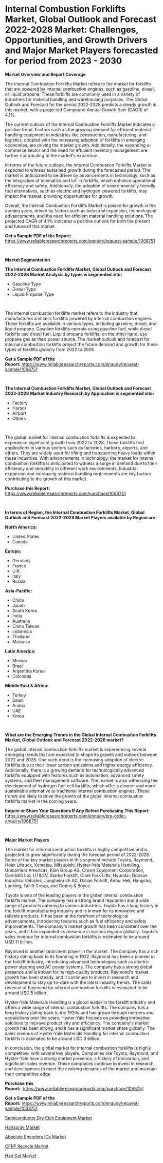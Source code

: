<p><h1>Internal Combustion Forklifts Market, Global Outlook and Forecast 2022-2028 Market: Challenges, Opportunities, and Growth Drivers and Major Market Players forecasted for period from 2023 - 2030</h1></p><p><strong>Market Overview and Report Coverage</strong></p>
<p><p>The Internal Combustion Forklifts Market refers to the market for forklifts that are powered by internal combustion engines, such as gasoline, diesel, or liquid propane. These forklifts are commonly used in a variety of industries for material handling and warehousing purposes. The Global Outlook and Forecast for the period 2022-2028 predicts a steady growth in this market, with a projected Compound Annual Growth Rate (CAGR) of 4.1%.</p><p>The current outlook of the Internal Combustion Forklifts Market indicates a positive trend. Factors such as the growing demand for efficient material handling equipment in industries like construction, manufacturing, and logistics, coupled with the increasing adoption of forklifts in emerging economies, are driving the market growth. Additionally, the expanding e-commerce sector and the need for efficient inventory management are further contributing to the market's expansion.</p><p>In terms of the future outlook, the Internal Combustion Forklifts Market is expected to witness sustained growth during the forecasted period. The market is anticipated to be driven by advancements in technology, such as the integration of telematics and IoT in forklifts, which enhance operational efficiency and safety. Additionally, the adoption of environmentally friendly fuel alternatives, such as electric and hydrogen-powered forklifts, may impact the market, providing opportunities for growth.</p><p>Overall, the Internal Combustion Forklifts Market is poised for growth in the coming years, driven by factors such as industrial expansion, technological advancements, and the need for efficient material handling solutions. The projected CAGR of 4.1% indicates a positive outlook for both the present and future of this market.</p></p>
<p><strong>Get a Sample PDF of the Report:</strong> <a href="https://www.reliableresearchreports.com/enquiry/request-sample/1068751">https://www.reliableresearchreports.com/enquiry/request-sample/1068751</a></p>
<p>&nbsp;</p>
<p><strong>Market Segmentation</strong></p>
<p><strong>The Internal Combustion Forklifts Market, Global Outlook and Forecast 2022-2028 Market Analysis by types is segmented into:</strong></p>
<p><ul><li>Gasoline Type</li><li>Diesel Type</li><li>Liquid Propane Type</li></ul></p>
<p>&nbsp;</p>
<p><p>The internal combustion forklifts market refers to the industry that manufactures and sells forklifts powered by internal combustion engines. These forklifts are available in various types, including gasoline, diesel, and liquid propane. Gasoline forklifts operate using gasoline fuel, while diesel forklifts use diesel fuel. Liquid propane forklifts, on the other hand, use propane gas as their power source. The market outlook and forecast for internal combustion forklifts project the future demand and growth for these types of forklifts globally from 2022 to 2028.</p></p>
<p><strong>Get a Sample PDF of the Report:</strong>&nbsp;<a href="https://www.reliableresearchreports.com/enquiry/request-sample/1068751">https://www.reliableresearchreports.com/enquiry/request-sample/1068751</a></p>
<p>&nbsp;</p>
<p><strong>The Internal Combustion Forklifts Market, Global Outlook and Forecast 2022-2028 Market Industry Research by Application is segmented into:</strong></p>
<p><ul><li>Factory</li><li>Harbor</li><li>Airport</li><li>Others</li></ul></p>
<p>&nbsp;</p>
<p><p>The global market for internal combustion forklifts is expected to experience significant growth from 2022 to 2028. These forklifts find applications in various sectors such as factories, harbors, airports, and others. They are widely used for lifting and transporting heavy loads within these industries. With advancements in technology, the market for internal combustion forklifts is anticipated to witness a surge in demand due to their efficiency and versatility in different work environments. Industrial expansion and increasing material handling requirements are key factors contributing to the growth of this market.</p></p>
<p><strong>Purchase this Report:</strong>&nbsp; <a href="https://www.reliableresearchreports.com/purchase/1068751">https://www.reliableresearchreports.com/purchase/1068751</a></p>
<p>&nbsp;</p>
<p><strong>In terms of Region, the Internal Combustion Forklifts Market, Global Outlook and Forecast 2022-2028 Market Players available by Region are:</strong></p>
<p>
    <p> <strong> North America: </strong>
        <ul>
            <li>United States</li>
            <li>Canada</li>
        </ul>
        </p> 
    <p> <strong> Europe: </strong>
        <ul>
            <li>Germany</li>
            <li>France</li>
            <li>U.K.</li>
            <li>Italy</li>
            <li>Russia</li>
        </ul>
        </p> 
    <p> <strong> Asia-Pacific: </strong>
        <ul>
            <li>China</li>
            <li>Japan</li>
            <li>South Korea</li>
            <li>India</li>
            <li>Australia</li>
            <li>China Taiwan</li>
            <li>Indonesia</li>
            <li>Thailand</li>
            <li>Malaysia</li>
        </ul>
        </p> 
    <p> <strong> Latin America: </strong>
        <ul>
            <li>Mexico</li>
            <li>Brazil</li>
            <li>Argentina Korea</li>
            <li>Colombia</li>
        </ul>
        </p> 
    <p> <strong> Middle East & Africa: </strong>
        <ul>
            <li>Turkey</li>
            <li>Saudi</li>
            <li>Arabia</li>
            <li>UAE</li>
            <li>Korea</li>
        </ul>
    </p>
    </p>
<p>&nbsp;</p>
<p><strong>What are the Emerging Trends in the Global Internal Combustion Forklifts Market, Global Outlook and Forecast 2022-2028 market?</strong></p>
<p><p>The global internal combustion forklifts market is experiencing several emerging trends that are expected to shape its growth and outlook between 2022 and 2028. One such trend is the increasing adoption of electric forklifts due to their lower carbon emissions and higher energy efficiency. Additionally, there is a growing demand for technologically advanced forklifts equipped with features such as automation, advanced safety systems, and fleet management software. The market is also witnessing the development of hydrogen fuel cell forklifts, which offer a cleaner and more sustainable alternative to traditional internal combustion engines. These trends are likely to drive the growth of the global internal combustion forklifts market in the coming years.</p></p>
<p><strong>Inquire or Share Your Questions If Any Before Purchasing This Report</strong>- <a href="https://www.reliableresearchreports.com/enquiry/pre-order-enquiry/1068751">https://www.reliableresearchreports.com/enquiry/pre-order-enquiry/1068751</a></p>
<p>&nbsp;</p>
<p><strong>Major Market Players</strong></p>
<p><p>The market for internal combustion forklifts is highly competitive and is projected to grow significantly during the forecast period of 2022-2028. Some of the key market players in this segment include Toyota, Raymond, Hoist Liftruck, Komatsu, Mitsubishi, Hyster-Yale Materials Handling, Unicarriers Americas, Kion Group AG, Crown Equipment Corporation, Combilift Ltd, UTILEV, Starke Forklift, Clark Fork Lifts, Hyundai, Doosan Industrial Vehicles, Jungheinrich AG, Dalian Forklift, Anhui Heli, Hangcha, Lonking, Tailift Group, and Godrej & Boyce.</p><p>Toyota is one of the leading players in the global internal combustion forklifts market. The company has a strong brand reputation and a wide range of products catering to various industries. Toyota has a long history in the forklift manufacturing industry and is known for its innovative and reliable products. It has been at the forefront of technological advancements, introducing features such as fuel efficiency and safety improvements. The company's market growth has been consistent over the years, and it has expanded its presence in various regions globally. Toyota's sales revenue for internal combustion forklifts is estimated to be around USD 11 billion.</p><p>Raymond is another prominent player in the market. The company has a rich history dating back to its founding in 1922. Raymond has been a pioneer in the forklift industry, introducing advanced technologies such as electric power steering and AC power systems. The company has a strong global presence and is known for its high-quality products. Raymond's market growth has been steady, and it continues to invest in research and development to stay up-to-date with the latest industry trends. The sales revenue of Raymond for internal combustion forklifts is estimated to be around USD 5 billion.</p><p>Hyster-Yale Materials Handling is a global leader in the forklift industry and offers a wide range of internal combustion forklifts. The company has a long history dating back to the 1920s and has grown through mergers and acquisitions over the years. Hyster-Yale focuses on providing innovative solutions to improve productivity and efficiency. The company's market growth has been strong, and it has a significant market share globally. The sales revenue of Hyster-Yale Materials Handling for internal combustion forklifts is estimated to be around USD 3 billion.</p><p>In conclusion, the global market for internal combustion forklifts is highly competitive, with several key players. Companies like Toyota, Raymond, and Hyster-Yale have a strong market presence, a history of innovation, and significant sales revenue. These companies continue to invest in research and development to meet the evolving demands of the market and maintain their competitive edge.</p></p>
<p><strong>Purchase this Report:</strong>&nbsp;&nbsp;<a href="https://www.reliableresearchreports.com/purchase/1068751">https://www.reliableresearchreports.com/purchase/1068751</a></p>
<p></p>
<p><strong>Get a Sample PDF of the Report:</strong>&nbsp;<a href="https://www.reliableresearchreports.com/enquiry/request-sample/1068751">https://www.reliableresearchreports.com/enquiry/request-sample/1068751</a></p>
<p><p><a href="https://www.reportprime.com/semiconductor-dry-etch-equipment-r3354">Semiconductor Dry Etch Equipment Market</a></p><p><a href="https://www.linkedin.com/pulse/hairspray-market-share-amp-new-trends-analysis-report-type-2pv6c/">Hairspray Market</a></p><p><a href="https://www.reportprime.com/absolute-encoders-ics-r3352">Absolute Encoders ICs Market</a></p><p><a href="https://medium.com/@paulmcglynn6456/cfrp-recycle-market-size-growth-forecast-2023-2030-02dfb7cb14dd">CFRP Recycle Market</a></p><p><a href="https://www.linkedin.com/pulse/hair-gel-market-share-amp-new-trends-analysis-report-type-p7dtc/">Hair Gel Market</a></p></p>